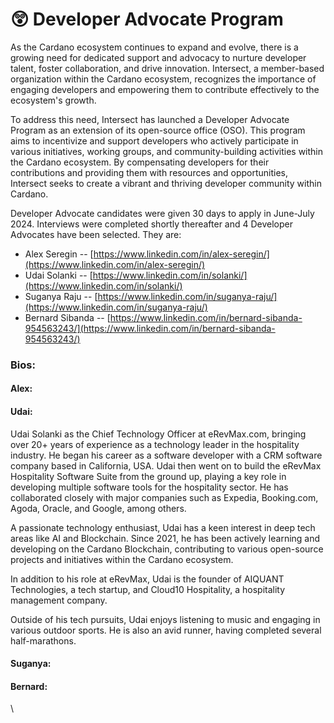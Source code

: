 # 😲 Developer Advocate Program

As the Cardano ecosystem continues to expand and evolve, there is a growing need for dedicated support and advocacy to nurture developer talent, foster collaboration, and drive innovation. Intersect, a member-based organization within the Cardano ecosystem, recognizes the importance of engaging developers and empowering them to contribute effectively to the ecosystem's growth.

To address this need, Intersect has launched a Developer Advocate Program as an extension of its open-source office (OSO). This program aims to incentivize and support developers who actively participate in various initiatives, working groups, and community-building activities within the Cardano ecosystem. By compensating developers for their contributions and providing them with resources and opportunities, Intersect seeks to create a vibrant and thriving developer community within Cardano.

Developer Advocate candidates were given 30 days to apply in June-July 2024. Interviews were completed shortly thereafter and 4 Developer Advocates have been selected. They are:

* Alex Seregin -- [https://www.linkedin.com/in/alex-seregin/](https://www.linkedin.com/in/alex-seregin/)
* Udai Solanki -- [https://www.linkedin.com/in/solanki/](https://www.linkedin.com/in/solanki/)
* Suganya Raju -- [https://www.linkedin.com/in/suganya-raju/](https://www.linkedin.com/in/suganya-raju/)
* Bernard Sibanda -- [https://www.linkedin.com/in/bernard-sibanda-954563243/](https://www.linkedin.com/in/bernard-sibanda-954563243/)

### Bios:

#### **Alex:**

#### **Udai:**&#x20;

Udai Solanki as the Chief Technology Officer at eRevMax.com, bringing over 20+ years of experience as a technology leader in the hospitality industry. He began his career as a software developer with a CRM software company based in California, USA. Udai then went on to build the eRevMax Hospitality Software Suite from the ground up, playing a key role in developing multiple software tools for the hospitality sector. He has collaborated closely with major companies such as Expedia, Booking.com, Agoda, Oracle, and Google, among others.

A passionate technology enthusiast, Udai has a keen interest in deep tech areas like AI and Blockchain. Since 2021, he has been actively learning and developing on the Cardano Blockchain, contributing to various open-source projects and initiatives within the Cardano ecosystem.&#x20;

In addition to his role at eRevMax, Udai is the founder of AIQUANT Technologies, a tech startup, and Cloud10 Hospitality, a hospitality management company.&#x20;

Outside of his tech pursuits, Udai enjoys listening to music and engaging in various outdoor sports. He is also an avid runner, having completed several half-marathons.

#### Suganya:

#### Bernard:

\
